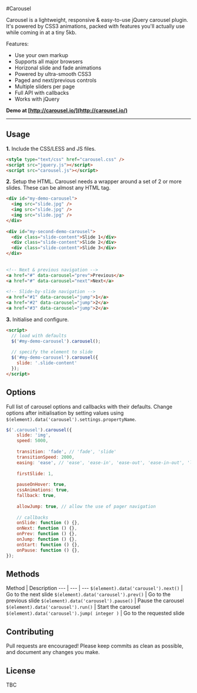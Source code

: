 #Carousel

Carousel is a lightweight, responsive & easy-to-use jQuery carousel plugin. It's powered by CSS3 animations, packed with features you'll actually use while coming in at a tiny 5kb.

Features:
- Use your own markup
- Supports all major browsers
- Horizonal slide and fade animations
- Powered by ultra-smooth CSS3
- Paged and next/previous controls
- Multiple sliders per page
- Full API with callbacks
- Works with jQuery

**Demo at [http://carousel.io/](http://carousel.io/)**

***

## Usage

**1.** Include the CSS/LESS and JS files.

```html
<style type="text/css" href="carousel.css" />
<script src="jquery.js"></script>
<script src="carousel.js"></script>
```

**2.** Setup the HTML. Carousel needs a wrapper around a set of 2 or more slides. These can be almost any HTML tag.

```html
<div id="my-demo-carousel">
  <img src="slide.jpg" />
  <img src="slide.jpg" />
  <img src="slide.jpg" />
</div>
 
<div id="my-second-demo-carousel">
  <div class="slide-content">Slide 1</div>
  <div class="slide-content">Slide 2</div>
  <div class="slide-content">Slide 3</div>
</div>
 
 
<!-- Next & previous navigation -->
<a href="#" data-carousel="prev">Previous</a>
<a href="#" data-carousel="next">Next</a>
 
<!-- Slide-by-slide navigation -->
<a href="#1" data-carousel="jump">1</a>
<a href="#2" data-carousel="jump">2</a>
<a href="#3" data-carousel="jump">2</a>
```

**3.** Initialise and configure.

```html
<script>  
  // load with defaults
  $('#my-demo-carousel').carousel();
    
  // specify the element to slide
  $('#my-demo-carousel').carousel({
    slide: '.slide-content'
  });
</script>
```

## Options

Full list of carousel options and callbacks with their defaults. Change options after initialisation by setting values using ```$(element).data('carousel').settings.propertyName```.

```js
$('.carousel').carousel({
    slide: 'img',
    speed: 5000,
 
    transition: 'fade', // 'fade', 'slide'
    transitionSpeed: 2000,
    easing: 'ease', // 'ease', 'ease-in', 'ease-out', 'ease-in-out', 'linear'
 
    firstSlide: 1,
 
    pauseOnHover: true,
    cssAnimations: true,
    fallback: true,
 
    allowJump: true, // allow the use of pager navigation
 
    // callbacks
    onSlide: function () {},
    onNext: function () {},
    onPrev: function () {},
    onJump: function () {},
    onStart: function () {},
    onPause: function () {},
});
```

## Methods

Method | Description
--- | --- | ---
`$(element).data('carousel').next()` | Go to the next slide
`$(element).data('carousel').prev()`  | Go to the previous slide
`$(element).data('carousel').pause()`	| Pause the carousel
`$(element).data('carousel').run()`	| Start the carousel
`$(element).data('carousel').jump( integer )`	| Go to the requested slide

## Contributing

Pull requests are encouraged! Please keep commits as clean as possible, and document any changes you make.

## License

TBC
